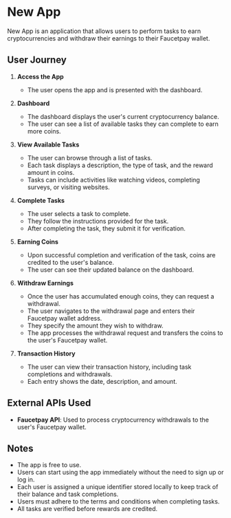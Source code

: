 # New App

New App is an application that allows users to perform tasks to earn cryptocurrencies and withdraw their earnings to their Faucetpay wallet.

## User Journey

1. **Access the App**

   - The user opens the app and is presented with the dashboard.

2. **Dashboard**

   - The dashboard displays the user's current cryptocurrency balance.
   - The user can see a list of available tasks they can complete to earn more coins.

3. **View Available Tasks**

   - The user can browse through a list of tasks.
   - Each task displays a description, the type of task, and the reward amount in coins.
   - Tasks can include activities like watching videos, completing surveys, or visiting websites.

4. **Complete Tasks**

   - The user selects a task to complete.
   - They follow the instructions provided for the task.
   - After completing the task, they submit it for verification.

5. **Earning Coins**

   - Upon successful completion and verification of the task, coins are credited to the user's balance.
   - The user can see their updated balance on the dashboard.

6. **Withdraw Earnings**

   - Once the user has accumulated enough coins, they can request a withdrawal.
   - The user navigates to the withdrawal page and enters their Faucetpay wallet address.
   - They specify the amount they wish to withdraw.
   - The app processes the withdrawal request and transfers the coins to the user's Faucetpay wallet.

7. **Transaction History**

   - The user can view their transaction history, including task completions and withdrawals.
   - Each entry shows the date, description, and amount.

## External APIs Used

- **Faucetpay API**: Used to process cryptocurrency withdrawals to the user's Faucetpay wallet.

## Notes

- The app is free to use.
- Users can start using the app immediately without the need to sign up or log in.
- Each user is assigned a unique identifier stored locally to keep track of their balance and task completions.
- Users must adhere to the terms and conditions when completing tasks.
- All tasks are verified before rewards are credited.